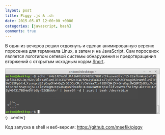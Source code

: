 ```yaml
---
layout: post
title: Piggy .js & .sh
date: 2015-05-07 12:00:00 +0000
categories: [javascript, bash]
comments: true
---
```


В один из вечеров решил отдохнуть и сделал анимированную версию поросенка для терминала Linux, а затем и на JavaScript. Сам поросенок является логотипом сетевой системы обнаружения и предотвращения вторжений с открытым исходным кодом [Snort](https://www.snort.org).

![piggy](/assets/images/piggy.png "Piggy .js & .sh"){: .center}

Код запуска в shell и веб-версия: <https://github.com/meefik/piggy>

